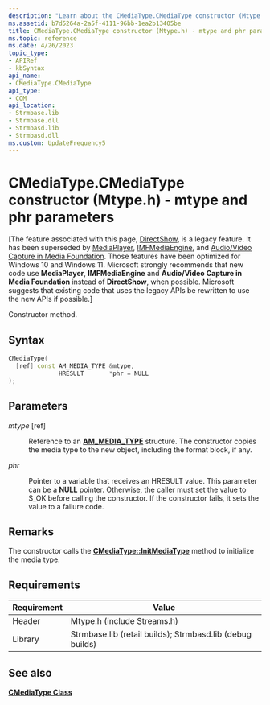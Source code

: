 ```yaml
---
description: "Learn about the CMediaType.CMediaType constructor (Mtype.h) method. This method uses the 'mtype' and 'phr' parameters."
ms.assetid: b7d5264a-2a5f-4111-96bb-1ea2b13405be
title: CMediaType.CMediaType constructor (Mtype.h) - mtype and phr parameters
ms.topic: reference
ms.date: 4/26/2023
topic_type: 
- APIRef
- kbSyntax
api_name: 
- CMediaType.CMediaType
api_type: 
- COM
api_location: 
- Strmbase.lib
- Strmbase.dll
- Strmbasd.lib
- Strmbasd.dll
ms.custom: UpdateFrequency5
---
```


# CMediaType.CMediaType constructor (Mtype.h) - mtype and phr parameters

\[The feature associated with this page, [DirectShow](/windows/win32/directshow/directshow), is a legacy feature. It has been superseded by [MediaPlayer](/uwp/api/Windows.Media.Playback.MediaPlayer), [IMFMediaEngine](/windows/win32/api/mfmediaengine/nn-mfmediaengine-imfmediaengine), and [Audio/Video Capture in Media Foundation](windows/win32/medfound/audio-video-capture-in-media-foundation). Those features have been optimized for Windows 10 and Windows 11. Microsoft strongly recommends that new code use **MediaPlayer**, **IMFMediaEngine** and **Audio/Video Capture in Media Foundation** instead of **DirectShow**, when possible. Microsoft suggests that existing code that uses the legacy APIs be rewritten to use the new APIs if possible.\]

Constructor method.

## Syntax


```C++
CMediaType(
  [ref] const AM_MEDIA_TYPE &mtype,
              HRESULT       *phr = NULL
);
```



## Parameters

<dl> <dt>

*mtype* \[ref\]
</dt> <dd>

Reference to an [**AM\_MEDIA\_TYPE**](/windows/win32/api/strmif/ns-strmif-am_media_type) structure. The constructor copies the media type to the new object, including the format block, if any.

</dd> <dt>

*phr* 
</dt> <dd>

Pointer to a variable that receives an HRESULT value. This parameter can be a **NULL** pointer. Otherwise, the caller must set the value to S\_OK before calling the constructor. If the constructor fails, it sets the value to a failure code.

</dd> </dl>

## Remarks

The constructor calls the [**CMediaType::InitMediaType**](cmediatype-initmediatype.md) method to initialize the media type.

## Requirements

| Requirement                   | Value                                                                                                                                                                                           |
|--------------------|--------------------------------------------------------------------------------------------------------------------------------------------------------------------------------------------|
| Header  | Mtype.h (include Streams.h)                                                                                     |
| Library | Strmbase.lib (retail builds); Strmbasd.lib (debug builds) |

## See also

<dl> <dt>

[**CMediaType Class**](cmediatype.md)
</dt> </dl>

 

 




